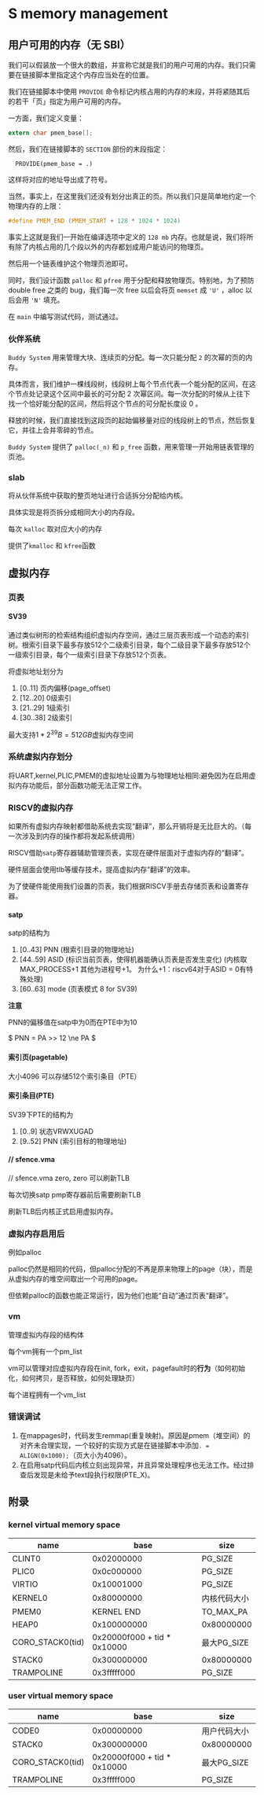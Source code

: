 # S memory management

## 用户可用的内存（无 SBI）

我们可以假装放一个很大的数组，并宣称它就是我们的用户可用的内存。我们只需要在链接脚本里指定这个内存应当处在的位置。

我们在链接脚本中使用 ``PROVIDE`` 命令标记内核占用的内存的末段，并将紧随其后的若干「页」指定为用户可用的内存。

一方面，我们定义变量：

``` C
extern char pmem_base[];
```

然后，我们在链接脚本的 ``SECTION`` 部份的末段指定：

```
  PROVIDE(pmem_base = .)
```

这样将对应的地址导出成了符号。

当然，事实上，在这里我们还没有划分出真正的页。所以我们只是简单地约定一个物理内存的上限：

``` C
#define PMEM_END (PMEM_START + 128 * 1024 * 1024)
```

事实上这就是我们一开始在编译选项中定义的 ``128 mb`` 内存。也就是说，我们将所有除了内核占用的几个段以外的内存都划成用户能访问的物理页。

然后用一个链表维护这个物理页池即可。

同时，我们设计函数 ``palloc`` 和 ``pfree`` 用于分配和释放物理页。特别地，为了预防 double free 之类的 bug，我们每一次 free 以后会将页 ``memset`` 成 ``'U'`` ，alloc 以后会用 ``'N'`` 填充。

在 ``main`` 中编写测试代码，测试通过。

### 伙伴系统

``Buddy System`` 用来管理大块、连续页的分配。每一次只能分配 ``2`` 的次幂的页的内存。

具体而言，我们维护一棵线段树，线段树上每个节点代表一个能分配的区间，在这个节点处记录这个区间中最长的可分配 2 次幂区间。每一次分配的时候从上往下找一个恰好能分配的区间，然后将这个节点的可分配长度设 0 。

释放的时候，我们直接找到这段页的起始偏移量对应的线段树上的节点，然后恢复它，并往上合并零碎的节点。

``Buddy System`` 提供了 ``palloc(_n)`` 和 ``p_free`` 函数，用来管理一开始用链表管理的页池。

### slab

将从伙伴系统中获取的整页地址进行合适拆分分配给内核。

具体实现是将页拆分成相同大小的内存段。

每次 ``kalloc`` 取对应大小的内存

提供了``kmalloc`` 和 ``kfree``函数

## 虚拟内存

### 页表

#### SV39

通过类似树形的检索结构组织虚拟内存空间，通过三层页表形成一个动态的索引树。根索引目录下最多存放512个二级索引目录，每个二级目录下最多存放512个一级索引目录，每个一级索引目录下存放512个页表。

将虚拟地址划分为
1) [0..11] 页内偏移(page_offset)
2) [12..20] 0级索引
3) [21..29] 1级索引
4) [30..38] 2级索引

最大支持$1 * 2^{39} B = 512 GB$虚拟内存空间

### 系统虚拟内存划分

将UART,kernel,PLIC,PMEM的虚拟地址设置为与物理地址相同:避免因为在启用虚拟内存功能后，部分函数功能无法正常工作。

### RISCV的虚拟内存

如果所有虚拟内存映射都借助系统去实现“翻译”，那么开销将是无比巨大的。（每一次涉及到内存的操作都将发起系统调用）

RISCV借助``satp``寄存器辅助管理页表，实现在硬件层面对于虚拟内存的“翻译”。

硬件层面会使用tlb等缓存技术，提高虚拟内存“翻译”的效率。

为了使硬件能使用我们设置的页表，我们根据RISCV手册去存储页表和设置寄存器。

#### satp

satp的结构为
1) [0..43] PNN (根索引目录的物理地址)
2) [44..59] ASID (标识当前页表，使得机器能确认页表是否发生变化) (内核取MAX_PROCESS+1 其他为进程号+1。 为什么+1：riscv64对于ASID = 0有特殊处理)
3) [60..63] mode (页表模式 8 for SV39)

**注意** 

PNN的偏移值在satp中为0而在PTE中为10

$ PNN = PA >> 12 \ne PA  $

#### 索引页(pagetable)

大小4096 可以存储512个索引条目（PTE）

#### 索引条目(PTE)

SV39下PTE的结构为
1) [0..9] 状态VRWXUGAD
2) [9..52] PNN (索引目标的物理地址)

#### // sfence.vma

// sfence.vma zero, zero 可以刷新TLB

每次切换satp pmp寄存器前后需要刷新TLB

刷新TLB后内核正式启用虚拟内存。

### 虚拟内存启用后

例如palloc

palloc仍然是相同的代码，但palloc分配的不再是原来物理上的page（块），而是从虚拟内存的堆空间取出一个可用的page。

但依赖palloc的函数也能正常运行，因为他们也能“自动”通过页表“翻译”。

### vm

管理虚拟内存段的结构体

每个vm拥有一个pm_list

vm可以管理对应虚拟内存段在init, fork，exit，pagefault时的**行为**（如何初始化，如何拷贝，是否释放，如何处理缺页）

每个进程拥有一个vm_list

### 错误调试

1) 在mappages时，代码发生remmap(重复映射)。原因是pmem（堆空间）的对齐未合理实现，一个较好的实现方式是在链接脚本中添加``. = ALIGN(0x1000);``（页大小为4096）。
2) 在启用satp代码后内核立刻出现异常，并且异常处理程序也无法工作。经过排查后发现是未给予text段执行权限(PTE_X)。

## 附录

### kernel virtual memory space
|name|base|size|
|-|-|-|
|CLINT0          | 0x02000000|PG_SIZE|
|PLIC0           | 0x0c000000|PG_SIZE|
|VIRTIO          | 0x10001000|PG_SIZE|
|KERNEL0         | 0x80000000|内核代码大小|
|PMEM0           | KERNEL END|TO_MAX_PA|
|HEAP0           |0x100000000|0x80000000|
|CORO_STACK0(tid)|0x20000f000 + tid * 0x10000|最大PG_SIZE|
|STACK0          |0x300000000|0x80000000|
|TRAMPOLINE      |0x3fffff000|PG_SIZE|

### user virtual memory space
|name|base|size|
|-|-|-|
|CODE0           |0x00000000|用户代码大小|
|STACK0          |0x300000000|0x80000000|
|CORO_STACK0(tid)|0x20000f000 + tid * 0x10000|最大PG_SIZE|
|TRAMPOLINE      |0x3fffff000|PG_SIZE|